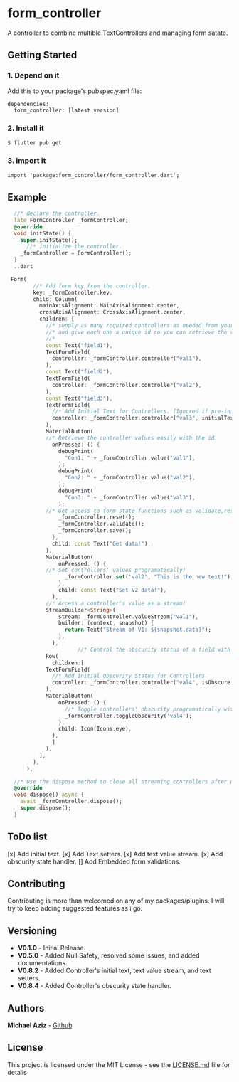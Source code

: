 # form_controller

A controller to combine multible TextControllers and managing form satate.

## Getting Started

### 1. Depend on it

Add this to your package's pubspec.yaml file:

```
dependencies:
  form_controller: [latest version]
```

### 2. Install it

```
$ flutter pub get
```

### 3. Import it

```
import 'package:form_controller/form_controller.dart';
```

## Example

```dart
  //* declare the controller.
  late FormController _formController;
  @override
  void initState() {
    super.initState();
      //* initialize the controller.
    _formController = FormController();
  }
  ..dart

 Form(
        //* Add form key from the controller.
        key: _formController.key,
        child: Column(
          mainAxisAlignment: MainAxisAlignment.center,
          crossAxisAlignment: CrossAxisAlignment.center,
          children: [
            //* supply as many required controllers as needed from your one and only initialized controller,
            //* and give each one a unique id so you can retrieve the value later!
            //*
            const Text("field1"),
            TextFormField(
              controller: _formController.controller("val1"),
            ),
            const Text("field2"),
            TextFormField(
              controller: _formController.controller("val2"),
            ),
            const Text("field3"),
            TextFormField(
              //* Add Initial Text for Controllers. [Ignored if pre-initialized in the constructor]
              controller: _formController.controller("val3", initialText: "Initial Text!"),
            ),
            MaterialButton(
            //* Retrieve the controller values easily with the id.
              onPressed: () {
                debugPrint(
                  "Con1: " + _formController.value("val1"),
                );
                debugPrint(
                  "Con2: " + _formController.value("val2"),
                );
                debugPrint(
                  "Con3: " + _formController.value("val3"),
                );
            //* Get access to form state functions such as validate,reset, and save!
                _formController.reset();
                _formController.validate();
                _formController.save();
              },
              child: const Text("Get data!"),
            ),
            MaterialButton(
                onPressed: () {
            //* Set controllers' values programatically!
                  _formController.set('val2', "This is the new text!");
                },
                child: const Text("Set V2 data!"),
              ),
            //* Access a controller's value as a stream!
            StreamBuilder<String>(
                stream: _formController.valueStream("val1"),
                builder: (context, snapshot) {
                  return Text("Stream of V1: ${snapshot.data}");
                },
              ),
                      //* Control the obscurity status of a field with ease!
            Row(
              children:[
            TextFormField(
              //* Add Initial Obscurity Status for Controllers.
              controller: _formController.controller("val4", isObscure:true),
            ),
            MaterialButton(
                onPressed: () {
                  //* Toggle controllers' obscurity programatically with ease!!
                  _formController.toggleObscurity('val4');
                },
                child: Icon(Icons.eye),
              ),
              ]
            ),
          ],
        ),
      ),

  //* Use the dispose method to close all streaming controllers after usage!
  @override
  void dispose() async {
    await _formController.dispose();
    super.dispose();
  }

```

## ToDo list

[x] Add initial text.
[x] Add Text setters.
[x] Add text value stream.
[x] Add obscurity state handler.
[] Add Embedded form validations.

## Contributing

Contributing is more than welcomed on any of my packages/plugins.
I will try to keep adding suggested features as i go.

## Versioning

- **V0.1.0** - Initial Release.
- **V0.5.0** - Added Null Safety, resolved some issues, and added documentations.
- **V0.8.2** - Added Controller's initial text, text value stream, and text setters.
- **V0.8.4** - Added Controller's obscurity state handler.

## Authors

**Michael Aziz** - [Github](https://github.com/micazi)

## License

This project is licensed under the MIT License - see the [LICENSE.md](LICENSE) file for details
